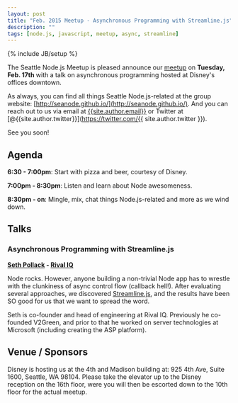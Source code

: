```yaml
---
layout: post
title: "Feb. 2015 Meetup - Asynchronous Programming with Streamline.js"
description: ""
tags: [node.js, javascript, meetup, async, streamline]
---
```

{% include JB/setup %}

The Seattle Node.js Meetup is pleased announce our
[meetup](http://www.meetup.com/Seattle-Node-js/events/220283112/)
on **Tuesday, Feb. 17th** with a talk on asynchronous programming
hosted at Disney's offices downtown.

As always, you can find all things Seattle Node.js-related at the group website:
[http://seanode.github.io/](http://seanode.github.io/). And you can reach out to
us via email at [{{site.author.email}}](mailto:{{site.author.email}}) or Twitter
at [@{{site.author.twitter}}](https://twitter.com/{{ site.author.twitter }}).

See you soon!

## Agenda

**6:30 - 7:00pm**: Start with pizza and beer, courtesy of Disney.

**7:00pm - 8:30pm**: Listen and learn about Node awesomeness.

**8:30pm - on**: Mingle, mix, chat things Node.js-related and more as we wind
down.

<!-- more start -->

## Talks

### Asynchronous Programming with Streamline.js

**[Seth Pollack](https://twitter.com/sethpollack) - [Rival IQ](https://www.rivaliq.com/)**

Node rocks. However, anyone building a non-trivial Node app has to wrestle with the clunkiness of async control flow (callback hell!). After evaluating several approaches, we discovered [Streamline.js](https://github.com/Sage/streamlinejs), and the results have been SO good for us that we want to spread the word.

Seth is co-founder and head of engineering at Rival IQ. Previously he co-founded V2Green, and prior to that he worked on server technologies at Microsoft (including creating the ASP platform).

## Venue / Sponsors

Disney is hosting us at the 4th and Madison building at: 925 4th Ave, Suite 1600, Seattle, WA 98104. Please take the elevator up to the Disney reception on the 16th floor, were you will then be escorted down to the 10th floor for the actual meetup.

<!-- more end -->
